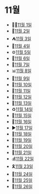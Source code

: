 # 11월

- 💁‍♂️[11월 1일](11.1.md)
- 🍂[11월 2일](11.2.md)
- ⛺[11월 3일](11.3.md)
- 🥬[11월 4일](11.4.md)
- ⚙️[11월 5일](11.5.md)
- 👧[11월 6일](11.6.md)
- 🍱[11월 7일](11.7.md)
- 📊[11월 8일](11.8.md)
- 🥏[11월 9일](11.9.md)
- 🥗[11월 10일](11.10.md)
- 🥽[11월 11일](11.11.md)
- 🎈[11월 12일](11.12.md)
- 🧻[11월 13일](11.13.md)
- ♻️[11월 14일](11.14.md)
- 🦪[11월 15일](11.15.md)
- 🎹[11월 16일](11.16.md)
- ▶️[11월 17일](11.17.md)
- 🦅[11월 18일](11.18.md)
- 🏹[11월 19일](11.19.md)
- 🧁[11월 20일](11.20.md)
- 🥢[11월 21일](11.21.md)
- 💰[11월 22일](11.22.md)
- 🎗️[11월 23일](11.23.md)
- 🌯[11월 24일](11.24.md)
- 🍠[11월 25일](11.25.md)
- 🌲[11월 26일](11.26.md)
